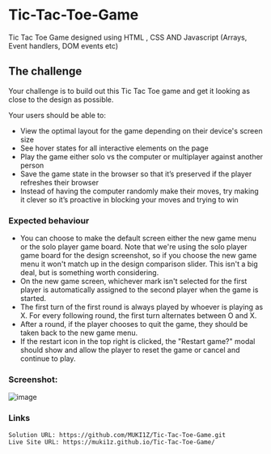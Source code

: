 # Tic-Tac-Toe-Game
Tic Tac Toe Game designed using HTML , CSS AND Javascript (Arrays, Event handlers, DOM events etc)

## The challenge

Your challenge is to build out this Tic Tac Toe game and get it looking as close to the design as possible.

Your users should be able to:

- View the optimal layout for the game depending on their device's screen size
- See hover states for all interactive elements on the page
- Play the game either solo vs the computer or multiplayer against another person
- Save the game state in the browser so that it’s preserved if the player refreshes their browser
- Instead of having the computer randomly make their moves, try making it clever so it’s proactive in blocking your moves and trying to win

### Expected behaviour

- You can choose to make the default screen either the new game menu or the solo player game board. Note that we're using the solo player game board for the design screenshot, so if you choose the new game menu it won't match up in the design comparison slider. This isn't a big deal, but is something worth considering.
- On the new game screen, whichever mark isn't selected for the first player is automatically assigned to the second player when the game is started.
- The first turn of the first round is always played by whoever is playing as X. For every following round, the first turn alternates between O and X.
- After a round, if the player chooses to quit the game, they should be taken back to the new game menu.
- If the restart icon in the top right is clicked, the "Restart game?" modal should show and allow the player to reset the game or cancel and continue to play.

### Screenshot:

![image](https://user-images.githubusercontent.com/106115551/196212923-7b89e5fc-9c22-44b2-b420-c87ea5e5587a.png)

### Links

    Solution URL: https://github.com/MUKI1Z/Tic-Tac-Toe-Game.git
    Live Site URL: https://muki1z.github.io/Tic-Tac-Toe-Game/
